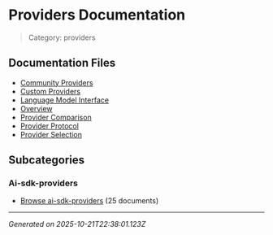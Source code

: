 # Providers Documentation

> Category: providers

## Documentation Files

- [Community Providers](./community-providers.md)
- [Custom Providers](./custom-providers.md)
- [Language Model Interface](./language-model-interface.md)
- [Overview](./overview.md)
- [Provider Comparison](./comparison.md)
- [Provider Protocol](./provider-protocol.md)
- [Provider Selection](./selection.md)

## Subcategories

### Ai-sdk-providers

- [Browse ai-sdk-providers](./ai-sdk-providers/_index.md) (25 documents)


---

*Generated on 2025-10-21T22:38:01.123Z*
